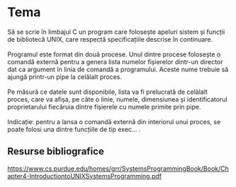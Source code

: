 # Tema
Să se scrie în limbajul C un program care folosește apeluri sistem și funcții de bibliotecă UNIX, care respectă specificațiile descrise în continuare.<br/>  
Programul este format din două procese. Unul dintre procese folosește o comandă externă pentru a genera lista numelor fișierelor dintr-un director dat ca argument în linia de comandă a programului. Aceste nume trebuie să ajungă printr-un pipe la celălalt proces.<br/>  
Pe măsură ce datele sunt disponibile, lista va fi prelucrată de celălalt proces, care va afișa, pe câte o linie, numele, dimensiunea și identificatorul proprietarului fiecăruia dintre fișierele cu numele primite prin pipe.<br/>  
Indicație: pentru a lansa o comandă externă din interiorul unui proces, se poate folosi una dintre funcțiile de tip exec... .
## Resurse bibliografice
https://www.cs.purdue.edu/homes/grr/SystemsProgrammingBook/Book/Chapter4-IntroductiontoUNIXSystemsProgramming.pdf